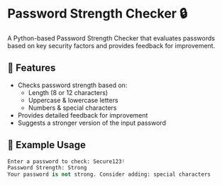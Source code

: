# Password Strength Checker 🔒  

A Python-based Password Strength Checker that evaluates passwords based on key security factors and provides feedback for improvement.  

## 🚀 Features  
- Checks password strength based on:  
  - Length (8 or 12 characters)  
  - Uppercase & lowercase letters  
  - Numbers & special characters  
- Provides detailed feedback for improvement  
- Suggests a stronger version of the input password  

## 📌 Example Usage  
```python
Enter a password to check: Secure123!
Password Strength: Strong
Your password is not strong. Consider adding: special characters
